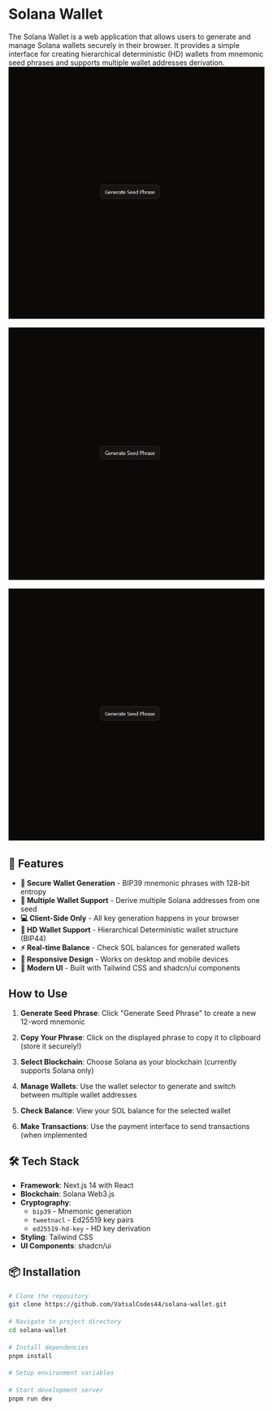 
# Solana Wallet

The Solana Wallet is a web application that allows users to generate and manage Solana wallets securely in their browser. It provides a simple interface for creating hierarchical deterministic (HD) wallets from mnemonic seed phrases and supports multiple wallet addresses derivation.
![Solana Wallet](https://github.com/VatsalCodes44/solana-wallet/blob/main/public/Screenshot1.png)

![Solana Wallet](https://github.com/VatsalCodes44/solana-wallet/blob/main/public/Screenshot1.png)

![Solana Wallet](https://github.com/VatsalCodes44/solana-wallet/blob/main/public/Screenshot1.png)
## 🚀 Features

- **🔐 Secure Wallet Generation** - BIP39 mnemonic phrases with 128-bit entropy
- **📱 Multiple Wallet Support** - Derive multiple Solana addresses from one seed
- **💻 Client-Side Only** - All key generation happens in your browser
- **👛 HD Wallet Support** - Hierarchical Deterministic wallet structure (BIP44)
- **⚡ Real-time Balance** - Check SOL balances for generated wallets
- **📱 Responsive Design** - Works on desktop and mobile devices
- **🎨 Modern UI** - Built with Tailwind CSS and shadcn/ui components

## How to Use
1.  **Generate Seed Phrase**: Click "Generate Seed Phrase" to create a new 12-word mnemonic
    
2.  **Copy Your Phrase**: Click on the displayed phrase to copy it to clipboard (store it securely!)
    
3.  **Select Blockchain**: Choose Solana as your blockchain (currently supports Solana only)
    
4.  **Manage Wallets**: Use the wallet selector to generate and switch between multiple wallet addresses
    
5.  **Check Balance**: View your SOL balance for the selected wallet
    
6.  **Make Transactions**: Use the payment interface to send transactions (when implemented

## 🛠️ Tech Stack

- **Framework**: Next.js 14 with React
- **Blockchain**: Solana Web3.js
- **Cryptography**: 
  - `bip39` - Mnemonic generation
  - `tweetnacl` - Ed25519 key pairs
  - `ed25519-hd-key` - HD key derivation
- **Styling**: Tailwind CSS
- **UI Components**: shadcn/ui

## 📦 Installation

```bash
# Clone the repository
git clone https://github.com/VatsalCodes44/solana-wallet.git

# Navigate to project directory
cd solana-wallet

# Install dependencies
pnpm install

# Setup environment variables

# Start development server
pnpm run dev